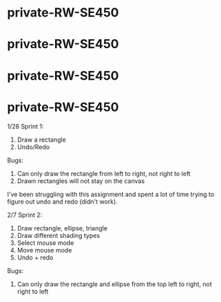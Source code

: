 # private-RW-SE450
# private-RW-SE450
# private-RW-SE450
# private-RW-SE450

1/28 Sprint 1:
1. Draw a rectangle 
2. Undo/Redo 

Bugs: 
1. Can only draw the rectangle from left to right, not right to left
2. Drawn rectangles will not stay on the canvas 

I've been struggling with this assignment and spent a lot of time trying to figure out undo and redo (didn't work). 

2/7 Sprint 2: 
1. Draw rectangle, ellipse, triangle
2. Draw different shading types
3. Select mouse mode
4. Move mouse mode 
5. Undo + redo

Bugs:
1. Can only draw the rectangle and ellipse from the top left to right, not right to left
